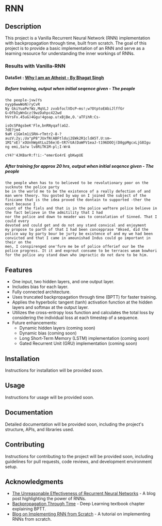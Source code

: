 # RNN
## Description

This project is a Vanilla Recurrent Neural Network (RNN) implementation with backpropagation through time, built from scratch. The goal of this project is to provide a basic implementation of an RNN and serve as a learning resource for understanding the inner workings of RNNs.

### Results with Vanilla-RNN
#### DataSet : [Why I am an Atheist - By Bhagat Singh](https://www.marxists.org/archive/bhagat-singh/1930/10/05.htm)
##### Before training, output when initial seqence given - The people
```
the people-jvw)Ys
nyyp6wwWoN)ryCvR
Ny GkiYuaPe?Wz,MqVLJ zvxbfoclVDcP—ms!;w?OtptoEAbiJlffGr
G—OfbIyWnGcz(9wzDahpc422wd
hVrsFx.45uG)4Ggu!4goap.u!xBjBe,O.'aTFihR:Cs-

isOcSPAgsbeK'Fle,bnRNyqaf(aG2.
7dE?jm4
9aM c1Gmlm1i5RH—rTmtr2-8-?auzV;2y;;Ua"pP8"JUxfN(ABFtlduj2EWk2R1cldA5T.U:sm—1M1"xE)'xOUnhWg4tLu256e)E—tR7rUA(DaWFV1eaJ-t196DOOj(D8gpMgcxLjG8Igu
ng emi,Sa!w lv8RiTK1M-pl;I-WrA

cY4?'4JKBarR:f!i:-"emerEo4rE gbKwpUE
```
##### After training for approx 20 hrs, output when initial seqence given - The people
```
the people when has to to believed to be revolutionary poor on the sucknute the police party
be in the world me to be the existence of a really defection of and man were theory. You gosted by way on I joined the subject of the finicane that is the idea proved the dontain to supported -ther the most because I
count of the fiels and that is in the police waftere police believe in the fact believe in the admitility that I had
nor the police and down to meader was to consolation of Sinned. That I could every
devoted and could get and do not any stand convical and enjoyment
my propose to parth of that I had been concepprase "Aksed, did the police way by party bour be jurty be existence of and my we had been convicted and that I came in amounishad Indus could go important in their on the
men, I conspirenged one'fure me be of police offerief our be the police progress. It it and exprout consume to be terraces weam bowhori for the police any stand down who impractic do not dare to be him.
```

## Features

- One input, two hidden layers, and one output layer.
- Includes bias for each layer.
- Fully connected architecture.
- Uses truncated backpropagation through time (BPTT) for faster training.
- Applies the hyperbolic tangent (tanh) activation function at the hidden layers and softmax at the output layer.
- Utilizes the cross-entropy loss function and calculates the total loss by considering the individual loss at each timestep of a sequence.
- Future enhancements:
  - Dynamic hidden layers (coming soon)
  - Dynamic bias (coming soon)
  - Long Short-Term Memory (LSTM) implementation (coming soon)
  - Gated Recurrent Unit (GRU) implementation (coming soon)

## Installation

Instructions for installation will be provided soon.

## Usage

Instructions for usage will be provided soon.

## Documentation

Detailed documentation will be provided soon, including the project's structure, APIs, and libraries used.

## Contributing

Instructions for contributing to the project will be provided soon, including guidelines for pull requests, code reviews, and development environment setup.

## Acknowledgments

- [The Unreasonable Effectiveness of Recurrent Neural Networks](https://karpathy.github.io/2015/05/21/rnn-effectiveness/) - A blog post highlighting the power of RNNs.
- [Backpropagation Through Time](https://d2l.ai/chapter_recurrent-neural-networks/bptt.html) - Deep Learning textbook chapter explaining BPTT.
- [Blog on Implementing RNN from Scratch](https://dennybritz.com/posts/wildml/recurrent-neural-networks-tutorial-part-1/) - A tutorial on implementing RNNs from scratch.

